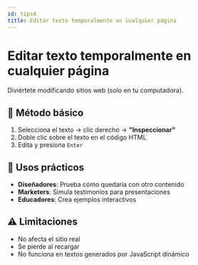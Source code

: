 ```yaml
---
id: tips4
title: Editar texto temporalmente en cualquier página
---
```


# Editar texto temporalmente en cualquier página

Diviértete modificando sitios web (solo en tu computadora).

## 📝 Método básico

1. Selecciona el texto → clic derecho → **"Inspeccionar"**
2. Doble clic sobre el texto en el código HTML
3. Edita y presiona `Enter`

## 💼 Usos prácticos

- **Diseñadores**: Prueba cómo quedaría con otro contenido
- **Marketers**: Simula testimonios para presentaciones
- **Educadores**: Crea ejemplos interactivos

## ⚠️ Limitaciones

- No afecta el sitio real
- Se pierde al recargar
- No funciona en textos generados por JavaScript dinámico
